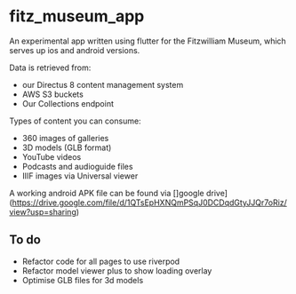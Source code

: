# fitz_museum_app

An experimental app written using flutter for the Fitzwilliam Museum,
which serves up ios and android versions.

Data is retrieved from:
 * our Directus 8 content management system
 * AWS S3 buckets
 * Our Collections endpoint

Types of content you can consume:

* 360 images of galleries
* 3D models (GLB format)
* YouTube videos
* Podcasts and audioguide files
* IIIF images via Universal viewer

A working android APK file can be found via []google drive](https://drive.google.com/file/d/1QTsEpHXNQmPSqJ0DCDqdGtyJJQr7oRiz/view?usp=sharing)

## To do

* Refactor code for all pages to use riverpod
* Refactor model viewer plus to show loading overlay
* Optimise GLB files for 3d models
